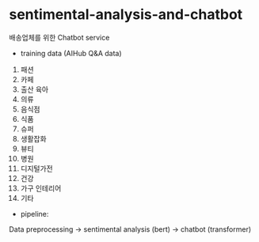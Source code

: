 # sentimental-analysis-and-chatbot
배송업체를 위한 Chatbot service

* training data (AIHub Q&A data)
1. 패션
2. 카페
3. 출산 육아
4. 의류
5. 음식점
6. 식품
7. 슈퍼
8. 생활잡화
9. 뷰티
10. 병원
11. 디지털가전
12. 건강
13. 가구 인테리어
14. 기타

* pipeline:
 
Data preprocessing -> sentimental analysis (bert) -> chatbot (transformer)
